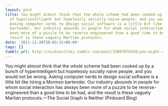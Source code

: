 ```yaml
---
layout: post
title: You might almost think that the whole scheme had been cooked up by a bunch
  of hyperintelligent but hopelessly socially naive people, and you would not be wrong.
  Asking computer nerds to design social software is a little bit like hiring a Mormon
  bartender. Our industry abounds in people for whom social interaction has always
  been more of a puzzle to be reverse-engineered than a good time to be had, and the
  result is these vaguely Martian protocols.
date: '2011-11-20T20:03:31+00:00'
tags: []
tumblr_url: http://nicknovitski.tumblr.com/post/13097876420/you-might-almost-think-that-the-whole-scheme-had
---
```

You might almost think that the whole scheme had been cooked up by a bunch of hyperintelligent but hopelessly socially naive people, and you would not be wrong. Asking computer nerds to design social software is a little bit like hiring a Mormon bartender. Our industry abounds in people for whom social interaction has always been more of a puzzle to be reverse-engineered than a good time to be had, and the result is these vaguely Martian protocols.—The Social Graph is Neither (Pinboard Blog)
